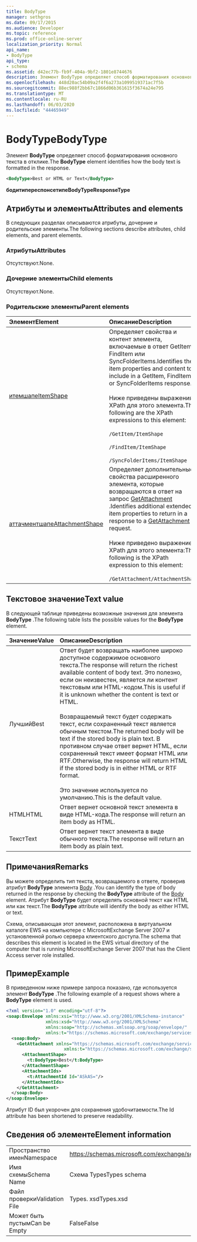 ```yaml
---
title: BodyType
manager: sethgros
ms.date: 09/17/2015
ms.audience: Developer
ms.topic: reference
ms.prod: office-online-server
localization_priority: Normal
api_name:
- BodyType
api_type:
- schema
ms.assetid: d42ec77b-fb9f-404a-9bf2-1801e8744676
description: Элемент BodyType определяет способ форматирования основного текста в отклике.
ms.openlocfilehash: 448d20ac54b09a2f4f6a273a1099519371ac7f5b
ms.sourcegitcommit: 88ec988f2bb67c1866d06b361615f3674a24e795
ms.translationtype: MT
ms.contentlocale: ru-RU
ms.lasthandoff: 06/03/2020
ms.locfileid: "44465949"
---
```

# <a name="bodytype"></a><span data-ttu-id="25206-103">BodyType</span><span class="sxs-lookup"><span data-stu-id="25206-103">BodyType</span></span>

<span data-ttu-id="25206-104">Элемент **BodyType** определяет способ форматирования основного текста в отклике.</span><span class="sxs-lookup"><span data-stu-id="25206-104">The **BodyType** element identifies how the body text is formatted in the response.</span></span> 
  
```xml
<BodyType>Best or HTML or Text</BodyType>
```

<span data-ttu-id="25206-105">**бодитипереспонсетипе**</span><span class="sxs-lookup"><span data-stu-id="25206-105">**BodyTypeResponseType**</span></span>

## <a name="attributes-and-elements"></a><span data-ttu-id="25206-106">Атрибуты и элементы</span><span class="sxs-lookup"><span data-stu-id="25206-106">Attributes and elements</span></span>

<span data-ttu-id="25206-107">В следующих разделах описываются атрибуты, дочерние и родительские элементы.</span><span class="sxs-lookup"><span data-stu-id="25206-107">The following sections describe attributes, child elements, and parent elements.</span></span>
  
### <a name="attributes"></a><span data-ttu-id="25206-108">Атрибуты</span><span class="sxs-lookup"><span data-stu-id="25206-108">Attributes</span></span>

<span data-ttu-id="25206-109">Отсутствуют.</span><span class="sxs-lookup"><span data-stu-id="25206-109">None.</span></span>
  
### <a name="child-elements"></a><span data-ttu-id="25206-110">Дочерние элементы</span><span class="sxs-lookup"><span data-stu-id="25206-110">Child elements</span></span>

<span data-ttu-id="25206-111">Отсутствуют.</span><span class="sxs-lookup"><span data-stu-id="25206-111">None.</span></span>
  
### <a name="parent-elements"></a><span data-ttu-id="25206-112">Родительские элементы</span><span class="sxs-lookup"><span data-stu-id="25206-112">Parent elements</span></span>

|<span data-ttu-id="25206-113">**Элемент**</span><span class="sxs-lookup"><span data-stu-id="25206-113">**Element**</span></span>|<span data-ttu-id="25206-114">**Описание**</span><span class="sxs-lookup"><span data-stu-id="25206-114">**Description**</span></span>|
|:-----|:-----|
|[<span data-ttu-id="25206-115">итемшапе</span><span class="sxs-lookup"><span data-stu-id="25206-115">ItemShape</span></span>](itemshape.md) <br/> | <span data-ttu-id="25206-116">Определяет свойства и контент элемента, включаемые в ответ GetItem, FindItem или SyncFolderItems.</span><span class="sxs-lookup"><span data-stu-id="25206-116">Identifies the item properties and content to include in a GetItem, FindItem, or SyncFolderItems response.</span></span>  <br/><br/><span data-ttu-id="25206-117">Ниже приведены выражения XPath для этого элемента.</span><span class="sxs-lookup"><span data-stu-id="25206-117">The following are the XPath expressions to this element:</span></span><br/><br/>  `/GetItem/ItemShape`<br/><br/>`/FindItem/ItemShape`<br/><br/>`/SyncFolderItems/ItemShape` <br/> |
|[<span data-ttu-id="25206-118">аттачментшапе</span><span class="sxs-lookup"><span data-stu-id="25206-118">AttachmentShape</span></span>](attachmentshape.md) <br/> |<span data-ttu-id="25206-119">Определяет дополнительные свойства расширенного элемента, которые возвращаются в ответ на запрос [GetAttachment](getattachment.md) .</span><span class="sxs-lookup"><span data-stu-id="25206-119">Identifies additional extended item properties to return in a response to a [GetAttachment](getattachment.md) request.</span></span>  <br/><br/><span data-ttu-id="25206-120">Ниже приведено выражение XPath для этого элемента:</span><span class="sxs-lookup"><span data-stu-id="25206-120">The following is the XPath expression to this element:</span></span><br/><br/>  `/GetAttachment/AttachmentShape` <br/> |
   
## <a name="text-value"></a><span data-ttu-id="25206-121">Текстовое значение</span><span class="sxs-lookup"><span data-stu-id="25206-121">Text value</span></span>

<span data-ttu-id="25206-122">В следующей таблице приведены возможные значения для элемента **BodyType** .</span><span class="sxs-lookup"><span data-stu-id="25206-122">The following table lists the possible values for the **BodyType** element.</span></span> 
  
|<span data-ttu-id="25206-123">**Значение**</span><span class="sxs-lookup"><span data-stu-id="25206-123">**Value**</span></span>|<span data-ttu-id="25206-124">**Описание**</span><span class="sxs-lookup"><span data-stu-id="25206-124">**Description**</span></span>|
|:-----|:-----|
|<span data-ttu-id="25206-125">Лучший</span><span class="sxs-lookup"><span data-stu-id="25206-125">Best</span></span>  <br/> |<span data-ttu-id="25206-126">Ответ будет возвращать наиболее широко доступное содержимое основного текста.</span><span class="sxs-lookup"><span data-stu-id="25206-126">The response will return the richest available content of body text.</span></span> <span data-ttu-id="25206-127">Это полезно, если он неизвестен, является ли контент текстовым или HTML-кодом.</span><span class="sxs-lookup"><span data-stu-id="25206-127">This is useful if it is unknown whether the content is text or HTML.</span></span><br/><br/> <span data-ttu-id="25206-128">Возвращаемый текст будет содержать текст, если сохраненный текст является обычным текстом.</span><span class="sxs-lookup"><span data-stu-id="25206-128">The returned body will be text if the stored body is plain text.</span></span> <span data-ttu-id="25206-129">В противном случае ответ вернет HTML, если сохраненный текст имеет формат HTML или RTF.</span><span class="sxs-lookup"><span data-stu-id="25206-129">Otherwise, the response will return HTML if the stored body is in either HTML or RTF format.</span></span><br/><br/> <span data-ttu-id="25206-130">Это значение используется по умолчанию.</span><span class="sxs-lookup"><span data-stu-id="25206-130">This is the default value.</span></span>  <br/> |
|<span data-ttu-id="25206-131">HTML</span><span class="sxs-lookup"><span data-stu-id="25206-131">HTML</span></span>  <br/> |<span data-ttu-id="25206-132">Ответ вернет основной текст элемента в виде HTML-кода.</span><span class="sxs-lookup"><span data-stu-id="25206-132">The response will return an item body as HTML.</span></span>  <br/> |
|<span data-ttu-id="25206-133">Текст</span><span class="sxs-lookup"><span data-stu-id="25206-133">Text</span></span>  <br/> |<span data-ttu-id="25206-134">Ответ вернет текст элемента в виде обычного текста.</span><span class="sxs-lookup"><span data-stu-id="25206-134">The response will return an item body as plain text.</span></span>  <br/> |
   
## <a name="remarks"></a><span data-ttu-id="25206-135">Примечания</span><span class="sxs-lookup"><span data-stu-id="25206-135">Remarks</span></span>

<span data-ttu-id="25206-136">Вы можете определить тип текста, возвращаемого в ответе, проверив атрибут **BodyType** элемента [Body](body.md) .</span><span class="sxs-lookup"><span data-stu-id="25206-136">You can identify the type of body returned in the response by checking the **BodyType** attribute of the [Body](body.md) element.</span></span> <span data-ttu-id="25206-137">Атрибут **BodyType** будет определять основной текст как HTML или как текст.</span><span class="sxs-lookup"><span data-stu-id="25206-137">The **BodyType** attribute will identify the body as either HTML or text.</span></span> 
  
<span data-ttu-id="25206-138">Схема, описывающая этот элемент, расположена в виртуальном каталоге EWS на компьютере с MicrosoftExchange Server 2007 и установленной ролью сервера клиентского доступа.</span><span class="sxs-lookup"><span data-stu-id="25206-138">The schema that describes this element is located in the EWS virtual directory of the computer that is running MicrosoftExchange Server 2007 that has the Client Access server role installed.</span></span>
  
## <a name="example"></a><span data-ttu-id="25206-139">Пример</span><span class="sxs-lookup"><span data-stu-id="25206-139">Example</span></span>

<span data-ttu-id="25206-140">В приведенном ниже примере запроса показано, где используется элемент **BodyType** .</span><span class="sxs-lookup"><span data-stu-id="25206-140">The following example of a request shows where a **BodyType** element is used.</span></span> 
  
```xml
<?xml version="1.0" encoding="utf-8"?>
<soap:Envelope xmlns:xsi="http://www.w3.org/2001/XMLSchema-instance"
               xmlns:xsd="http://www.w3.org/2001/XMLSchema"
               xmlns:soap="http://schemas.xmlsoap.org/soap/envelope/"
               xmlns:t="https://schemas.microsoft.com/exchange/services/2006/types">
  <soap:Body>
    <GetAttachment xmlns="https://schemas.microsoft.com/exchange/services/2006/messages" 
                      xmlns:t="https://schemas.microsoft.com/exchange/services/2006/types">
      <AttachmentShape>
        <t:BodyType>Best</t:BodyType>
      </AttachmentShape>
      <AttachmentIds>
        <t:AttachmentId Id="ASkAS="/>
      </AttachmentIds>
    </GetAttachment>
  </soap:Body>
</soap:Envelope>
```

<span data-ttu-id="25206-141">Атрибут ID был укорочен для сохранения удобочитаемости.</span><span class="sxs-lookup"><span data-stu-id="25206-141">The Id attribute has been shortened to preserve readability.</span></span>
  
## <a name="element-information"></a><span data-ttu-id="25206-142">Сведения об элементе</span><span class="sxs-lookup"><span data-stu-id="25206-142">Element information</span></span>

|||
|:-----|:-----|
|<span data-ttu-id="25206-143">Пространство имен</span><span class="sxs-lookup"><span data-stu-id="25206-143">Namespace</span></span>  <br/> |https://schemas.microsoft.com/exchange/services/2006/types  <br/> |
|<span data-ttu-id="25206-144">Имя схемы</span><span class="sxs-lookup"><span data-stu-id="25206-144">Schema Name</span></span>  <br/> |<span data-ttu-id="25206-145">Схема Types</span><span class="sxs-lookup"><span data-stu-id="25206-145">Types schema</span></span>  <br/> |
|<span data-ttu-id="25206-146">Файл проверки</span><span class="sxs-lookup"><span data-stu-id="25206-146">Validation File</span></span>  <br/> |<span data-ttu-id="25206-147">Types. xsd</span><span class="sxs-lookup"><span data-stu-id="25206-147">Types.xsd</span></span>  <br/> |
|<span data-ttu-id="25206-148">Может быть пустым</span><span class="sxs-lookup"><span data-stu-id="25206-148">Can be Empty</span></span>  <br/> |<span data-ttu-id="25206-149">False</span><span class="sxs-lookup"><span data-stu-id="25206-149">False</span></span>  <br/> |
   

